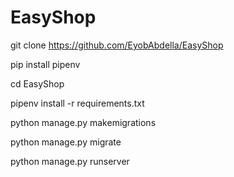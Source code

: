 # EasyShop

git clone https://github.com/EyobAbdella/EasyShop

pip install pipenv

cd EasyShop

pipenv install -r requirements.txt

python manage.py makemigrations

python manage.py migrate

python manage.py runserver
